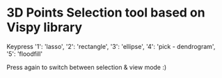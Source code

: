 3D Points Selection tool based on Vispy library
====================
  Keypress '1': 'lasso', '2': 'rectangle', '3': 'ellipse', '4': 'pick - dendrogram', '5': 'floodfill'
  
  Press again to switch between selection & view mode :)
